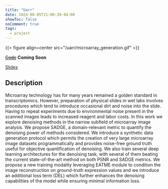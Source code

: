 ```yaml
---
title: "Uarr"
date: 2024-08-05T21:00:39-04:00
showToc: false
noComment: true
tags:
  - project
---
```


{{< figure align=center src="/uarr/microarray_generation.gif" >}}

[~~Code~~]() **Coming Soon**

[Slides](/uarr/uarr-slides.html)

## Description

Microarray technology has for many years remained a golden standard in transcriptomics. However, preparation of physical slides in wet labs involves procedures which tend to introduce occasional dirt and noise into the slide. Having to repeat experiments due to environmental noise present in the scanned images leads to increased reagent and labor costs. In this work we explore denoising methods in the narrow subfield of microarray image analysis. We propose SADGE, a domain-relevant metric to quantify the denoising power of methods considered. We introduce a synthetic data generation protocol which permits the creation of very large microarray image datasets programmatically and provides noise-free ground truth useful for objective quantification of denoising. We also train several deep learning architectures for the denoising task, with several of them beating the current state-of-the-art method on both PSNR and SADGE metrics. We propose a new training modality leveraging EATME module to condition the image reconstruction on ground-truth expression values and we introduce an additional loss term (DEL) which further enhances the denoising capabilities of the model while ensuring minimal information loss.
